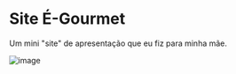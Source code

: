 # Site É-Gourmet
Um mini "site" de apresentação que eu fiz para minha mãe.

![image](https://user-images.githubusercontent.com/67469148/125175369-fcab4880-e1a1-11eb-82fd-3e3b9904fbc1.png)

